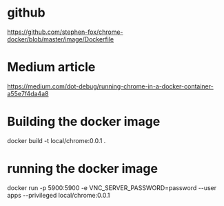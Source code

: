 # github
https://github.com/stephen-fox/chrome-docker/blob/master/image/Dockerfile

# Medium article
https://medium.com/dot-debug/running-chrome-in-a-docker-container-a55e7f4da4a8

# Building the docker image
docker build -t local/chrome:0.0.1 .

# running the docker image
docker run -p 5900:5900 -e VNC_SERVER_PASSWORD=password --user apps --privileged local/chrome:0.0.1
